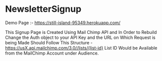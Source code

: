 # NewsletterSignup

Demo Page :- https://still-island-95349.herokuapp.com/

This Signup Page is Created Using Mail Chimp API and In Order to Rebuild Change the Auth object to your API Key and the URL on Which Request is being Made Should Follow This Structure - https://usX.api.mailchimp.com/3.0//lists/{list-id}
List ID Would be Available from the MailChimp Account under Audience.
